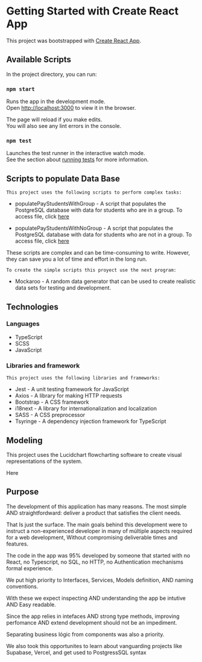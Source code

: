 # Getting Started with Create React App

This project was bootstrapped with [Create React App](https://github.com/facebook/create-react-app).

## Available Scripts

In the project directory, you can run:

### `npm start`

Runs the app in the development mode.\
Open [http://localhost:3000](http://localhost:3000) to view it in the browser.

The page will reload if you make edits.\
You will also see any lint errors in the console.

### `npm test`

Launches the test runner in the interactive watch mode.\
See the section about [running tests](https://facebook.github.io/create-react-app/docs/running-tests) for more information.

## Scripts to populate Data Base

    This project uses the following scripts to perform complex tasks:

- populatePayStudentsWithGroup - A script that populates the PostgreSQL database with data for students who are in a group.
  To access file, click [here](https://github.com/sitba-ct/institute-app/tree/main/script/populatePayStudentsWithGroup)

- populatePayStudentsWithNoGroup - A script that populates the PostgreSQL database with data for students who are not in a group.
  To access file, click [here](https://github.com/sitba-ct/institute-app/tree/main/script/populatePayStudentsWithNoGroup)

These scripts are complex and can be time-consuming to write. However, they can save you a lot of time and effort in the long run.

    To create the simple scripts this proyect use the next program:

- Mockaroo - A random data generator that can be used to create realistic data sets for testing and development.

## Technologies

### Languages

- TypeScript
- SCSS
- JavaScript

### Libraries and framework

    This project uses the following libraries and frameworks:

- Jest - A unit testing framework for JavaScript
- Axios - A library for making HTTP requests
- Bootstrap - A CSS framework
- i18next - A library for internationalization and localization
- SASS - A CSS preprocessor
- Tsyringe - A dependency injection framework for TypeScript

## Modeling

This project uses the Lucidchart flowcharting software to create visual representations of the system.

Here

## Purpose

The development of this application has many reasons.
The most simple AND straightfordward: deliver a product that satisfies the client needs.

That Is just the surface.
The main goals behind this development were to instruct a non-experienced developer in many of múltiple aspects required for a web development, Without compromising deliverable times and features.

The code in the app was 95% developed by someone that started with no React, no Typescript, no SQL, no HTTP, no Authentication mechanisms formal experience.

We put high priority to Interfaces, Services, Models definition, AND naming conventions.

With these we expect inspecting AND understanding the app be intutive AND Easy readable.

Since the app relies in intefaces AND strong type methods, improving perfomance AND extend development should not be an impediment.

Separating business lógic from components was also a priority.

We also took this opportunites to learn about vanguarding projects like Supabase, Vercel, and get used to PostgressSQL syntax
